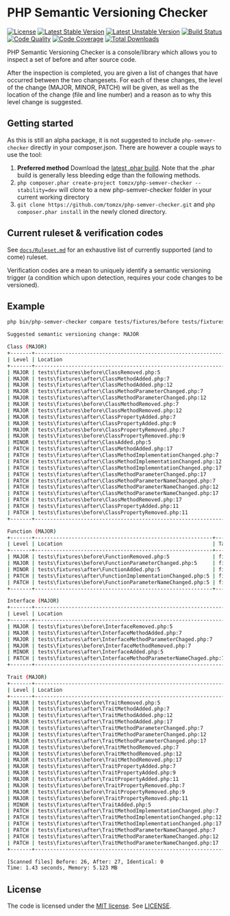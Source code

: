 # PHP Semantic Versioning Checker

[![License](https://poser.pugx.org/tomzx/php-semver-checker/license.svg)](https://packagist.org/packages/tomzx/php-semver-checker)
[![Latest Stable Version](https://poser.pugx.org/tomzx/php-semver-checker/v/stable.svg)](https://packagist.org/packages/tomzx/php-semver-checker)
[![Latest Unstable Version](https://poser.pugx.org/tomzx/php-semver-checker/v/unstable.svg)](https://packagist.org/packages/tomzx/php-semver-checker)
[![Build Status](https://img.shields.io/travis/tomzx/php-semver-checker.svg)](https://travis-ci.org/tomzx/php-semver-checker)
[![Code Quality](https://img.shields.io/scrutinizer/g/tomzx/php-semver-checker.svg)](https://scrutinizer-ci.com/g/tomzx/php-semver-checker/code-structure)
[![Code Coverage](https://img.shields.io/scrutinizer/coverage/g/tomzx/php-semver-checker.svg)](https://scrutinizer-ci.com/g/tomzx/php-semver-checker)
[![Total Downloads](https://img.shields.io/packagist/dt/tomzx/php-semver-checker.svg)](https://packagist.org/packages/tomzx/php-semver-checker)

PHP Semantic Versioning Checker is a console/library which allows you to inspect a set of before and after source code.

After the inspection is completed, you are given a list of changes that have occurred between the two changesets. For each of these changes, the level of the change (MAJOR, MINOR, PATCH) will be given, as well as the location of the change (file and line number) and a reason as to why this level change is suggested.

## Getting started

As this is still an alpha package, it is not suggested to include `php-semver-checker` directly in your composer.json. There are however a couple ways to use the tool:

1. **Preferred method** Download the [latest .phar build](http://psvc.coreteks.org/php-semver-checker.phar). Note that the .phar build is generally less bleeding edge than the following methods.
2. `php composer.phar create-project tomzx/php-semver-checker --stability=dev` will clone to a new php-semver-checker folder in your current working directory
3. `git clone https://github.com/tomzx/php-semver-checker.git` and `php composer.phar install` in the newly cloned directory.

## Current ruleset & verification codes

See [`docs/Ruleset.md`](docs/Ruleset.md) for an exhaustive list of currently supported (and to come) ruleset.

Verification codes are a mean to uniquely identify a semantic versioning trigger (a condition which upon detection, requires your code changes to be versioned).

## Example

```bash
php bin/php-semver-checker compare tests/fixtures/before tests/fixtures/after

Suggested semantic versioning change: MAJOR

Class (MAJOR)
+-------+--------------------------------------------------------------+------------------------------------------------------------+--------------------------------------------+------+
| Level | Location                                                     | Target                                                     | Reason                                     | Code |
+-------+--------------------------------------------------------------+------------------------------------------------------------+--------------------------------------------+------+
| MAJOR | tests\fixtures\before\ClassRemoved.php:5                     | fixtures\ClassRemoved                                      | Class was removed.                         | V005 |
| MAJOR | tests\fixtures\after\ClassMethodAdded.php:7                  | fixtures\ClassMethodAdded::publicMethod                    | [public] Method has been added.            | V015 |
| MAJOR | tests\fixtures\after\ClassMethodAdded.php:12                 | fixtures\ClassMethodAdded::protectedMethod                 | [protected] Method has been added.         | V016 |
| MAJOR | tests\fixtures\after\ClassMethodParameterChanged.php:7       | fixtures\ClassMethodParameterChanged::publicMethod         | [public] Method parameter changed.         | V010 |
| MAJOR | tests\fixtures\after\ClassMethodParameterChanged.php:12      | fixtures\ClassMethodParameterChanged::protectedMethod      | [protected] Method parameter changed.      | V011 |
| MAJOR | tests\fixtures\before\ClassMethodRemoved.php:7               | fixtures\ClassMethodRemoved::publicMethod                  | [public] Method has been removed.          | V006 |
| MAJOR | tests\fixtures\before\ClassMethodRemoved.php:12              | fixtures\ClassMethodRemoved::protectedMethod               | [protected] Method has been removed.       | V007 |
| MAJOR | tests\fixtures\after\ClassPropertyAdded.php:7                | fixtures\ClassPropertyAdded::$a                            | [public] Property has been added.          | V019 |
| MAJOR | tests\fixtures\after\ClassPropertyAdded.php:9                | fixtures\ClassPropertyAdded::$b                            | [protected] Property has been added.       | V020 |
| MAJOR | tests\fixtures\before\ClassPropertyRemoved.php:7             | fixtures\ClassPropertyRemoved::$a                          | [public] Property has been removed.        | V008 |
| MAJOR | tests\fixtures\before\ClassPropertyRemoved.php:9             | fixtures\ClassPropertyRemoved::$b                          | [protected] Property has been removed.     | V009 |
| MINOR | tests\fixtures\after\ClassAdded.php:5                        | fixtures\ClassAdded                                        | Class was added.                           | V014 |
| PATCH | tests\fixtures\after\ClassMethodAdded.php:17                 | fixtures\ClassMethodAdded::privateMethod                   | [private] Method has been added.           | V028 |
| PATCH | tests\fixtures\after\ClassMethodImplementationChanged.php:7  | fixtures\ClassMethodImplementationChanged::publicMethod    | [public] Method implementation changed.    | V023 |
| PATCH | tests\fixtures\after\ClassMethodImplementationChanged.php:12 | fixtures\ClassMethodImplementationChanged::protectedMethod | [protected] Method implementation changed. | V024 |
| PATCH | tests\fixtures\after\ClassMethodImplementationChanged.php:17 | fixtures\ClassMethodImplementationChanged::privateMethod   | [private] Method implementation changed.   | V025 |
| PATCH | tests\fixtures\after\ClassMethodParameterChanged.php:17      | fixtures\ClassMethodParameterChanged::privateMethod        | [private] Method parameter changed.        | V031 |
| PATCH | tests\fixtures\after\ClassMethodParameterNameChanged.php:7   | fixtures\ClassMethodParameterNameChanged::publicMethod     | [public] Method parameter name changed.    | V060 |
| PATCH | tests\fixtures\after\ClassMethodParameterNameChanged.php:12  | fixtures\ClassMethodParameterNameChanged::protectedMethod  | [protected] Method parameter name changed. | V061 |
| PATCH | tests\fixtures\after\ClassMethodParameterNameChanged.php:17  | fixtures\ClassMethodParameterNameChanged::privateMethod    | [private] Method parameter name changed.   | V062 |
| PATCH | tests\fixtures\before\ClassMethodRemoved.php:17              | fixtures\ClassMethodRemoved::privateMethod                 | [private] Method has been removed.         | V029 |
| PATCH | tests\fixtures\after\ClassPropertyAdded.php:11               | fixtures\ClassPropertyAdded::$c                            | [private] Property has been added.         | V026 |
| PATCH | tests\fixtures\before\ClassPropertyRemoved.php:11            | fixtures\ClassPropertyRemoved::$c                          | [private] Property has been removed.       | V027 |
+-------+--------------------------------------------------------------+------------------------------------------------------------+--------------------------------------------+------+

Function (MAJOR)
+-------+----------------------------------------------------------+-----------------------------------------------------------------------+----------------------------------+------+
| Level | Location                                                 | Target                                                                | Reason                           | Code |
+-------+----------------------------------------------------------+-----------------------------------------------------------------------+----------------------------------+------+
| MAJOR | tests\fixtures\before\FunctionRemoved.php:5              | fixtures\functionRemoved::functionRemoved                             | Function has been removed.       | V001 |
| MAJOR | tests\fixtures\before\FunctionParameterChanged.php:5     | fixtures\functionParameterChanged::functionParameterChanged           | Function parameter changed.      | V002 |
| MINOR | tests\fixtures\after\FunctionAdded.php:5                 | fixtures\functionAdded::functionAdded                                 | Function has been added.         | V003 |
| PATCH | tests\fixtures\after\FunctionImplementationChanged.php:5 | fixtures\functionImplementationChanged::functionImplementationChanged | Function implementation changed. | V004 |
| PATCH | tests\fixtures\before\FunctionParameterNameChanged.php:5 | fixtures\functionParameterNameChanged::functionParameterNameChanged   | Function parameter name changed. | V067 |
+-------+----------------------------------------------------------+-----------------------------------------------------------------------+----------------------------------+------+

Interface (MAJOR)
+-------+---------------------------------------------------------------+------------------------------------------------------------+-----------------------------------------+------+
| Level | Location                                                      | Target                                                     | Reason                                  | Code |
+-------+---------------------------------------------------------------+------------------------------------------------------------+-----------------------------------------+------+
| MAJOR | tests\fixtures\before\InterfaceRemoved.php:5                  | fixtures\InterfaceRemoved                                  | Interface was removed.                  | V033 |
| MAJOR | tests\fixtures\after\InterfaceMethodAdded.php:7               | fixtures\InterfaceMethodAdded::newMethod                   | [public] Method has been added.         | V034 |
| MAJOR | tests\fixtures\after\InterfaceMethodParameterChaged.php:7     | fixtures\InterfaceMethodParameterChanged::newMethod        | [public] Method parameter changed.      | V036 |
| MAJOR | tests\fixtures\before\InterfaceMethodRemoved.php:7            | fixtures\InterfaceMethodRemoved::newMethod                 | [public] Method has been removed.       | V035 |
| MINOR | tests\fixtures\after\InterfaceAdded.php:5                     | fixtures\InterfaceAdded                                    | Interface was added.                    | V032 |
| PATCH | tests\fixtures\after\InterfaceMethodParameterNameChaged.php:7 | fixtures\InterfaceMethodParameterNameChanged::publicMethod | [public] Method parameter name changed. | V063 |
+-------+---------------------------------------------------------------+------------------------------------------------------------+-----------------------------------------+------+

Trait (MAJOR)
+-------+--------------------------------------------------------------+------------------------------------------------------------+--------------------------------------------+------+
| Level | Location                                                     | Target                                                     | Reason                                     | Code |
+-------+--------------------------------------------------------------+------------------------------------------------------------+--------------------------------------------+------+
| MAJOR | tests\fixtures\before\TraitRemoved.php:5                     | fixtures\TraitRemoved                                      | Trait was removed.                         | V037 |
| MAJOR | tests\fixtures\after\TraitMethodAdded.php:7                  | fixtures\TraitMethodAdded::publicMethod                    | [public] Method has been added.            | V047 |
| MAJOR | tests\fixtures\after\TraitMethodAdded.php:12                 | fixtures\TraitMethodAdded::protectedMethod                 | [protected] Method has been added.         | V048 |
| MAJOR | tests\fixtures\after\TraitMethodAdded.php:17                 | fixtures\TraitMethodAdded::privateMethod                   | [private] Method has been added.           | V057 |
| MAJOR | tests\fixtures\after\TraitMethodParameterChanged.php:7       | fixtures\TraitMethodParameterChanged::publicMethod         | [public] Method parameter changed.         | V042 |
| MAJOR | tests\fixtures\after\TraitMethodParameterChanged.php:12      | fixtures\TraitMethodParameterChanged::protectedMethod      | [protected] Method parameter changed.      | V043 |
| MAJOR | tests\fixtures\after\TraitMethodParameterChanged.php:17      | fixtures\TraitMethodParameterChanged::privateMethod        | [private] Method parameter changed.        | V059 |
| MAJOR | tests\fixtures\before\TraitMethodRemoved.php:7               | fixtures\TraitMethodRemoved::publicMethod                  | [public] Method has been removed.          | V038 |
| MAJOR | tests\fixtures\before\TraitMethodRemoved.php:12              | fixtures\TraitMethodRemoved::protectedMethod               | [protected] Method has been removed.       | V039 |
| MAJOR | tests\fixtures\before\TraitMethodRemoved.php:17              | fixtures\TraitMethodRemoved::privateMethod                 | [private] Method has been removed.         | V058 |
| MAJOR | tests\fixtures\after\TraitPropertyAdded.php:7                | fixtures\TraitPropertyAdded::$a                            | [public] Property has been added.          | V049 |
| MAJOR | tests\fixtures\after\TraitPropertyAdded.php:9                | fixtures\TraitPropertyAdded::$b                            | [protected] Property has been added.       | V050 |
| MAJOR | tests\fixtures\after\TraitPropertyAdded.php:11               | fixtures\TraitPropertyAdded::$c                            | [private] Property has been added.         | V055 |
| MAJOR | tests\fixtures\before\TraitPropertyRemoved.php:7             | fixtures\TraitPropertyRemoved::$a                          | [public] Property has been removed.        | V040 |
| MAJOR | tests\fixtures\before\TraitPropertyRemoved.php:9             | fixtures\TraitPropertyRemoved::$b                          | [protected] Property has been removed.     | V041 |
| MAJOR | tests\fixtures\before\TraitPropertyRemoved.php:11            | fixtures\TraitPropertyRemoved::$c                          | [private] Property has been removed.       | V056 |
| MINOR | tests\fixtures\after\TraitAdded.php:5                        | fixtures\TraitAdded                                        | Trait was added.                           | V046 |
| PATCH | tests\fixtures\after\TraitMethodImplementationChanged.php:7  | fixtures\TraitMethodImplementationChanged::publicMethod    | [public] Method implementation changed.    | V052 |
| PATCH | tests\fixtures\after\TraitMethodImplementationChanged.php:12 | fixtures\TraitMethodImplementationChanged::protectedMethod | [protected] Method implementation changed. | V053 |
| PATCH | tests\fixtures\after\TraitMethodImplementationChanged.php:17 | fixtures\TraitMethodImplementationChanged::privateMethod   | [private] Method implementation changed.   | V054 |
| PATCH | tests\fixtures\after\TraitMethodParameterNameChanged.php:7   | fixtures\TraitMethodParameterNameChanged::publicMethod     | [public] Method parameter name changed.    | V064 |
| PATCH | tests\fixtures\after\TraitMethodParameterNameChanged.php:12  | fixtures\TraitMethodParameterNameChanged::protectedMethod  | [protected] Method parameter name changed. | V065 |
| PATCH | tests\fixtures\after\TraitMethodParameterNameChanged.php:17  | fixtures\TraitMethodParameterNameChanged::privateMethod    | [private] Method parameter name changed.   | V066 |
+-------+--------------------------------------------------------------+------------------------------------------------------------+--------------------------------------------+------+

[Scanned files] Before: 26, After: 27, Identical: 0
Time: 1.43 seconds, Memory: 5.123 MB
```
 
## License

The code is licensed under the [MIT license](http://choosealicense.com/licenses/mit/). See [LICENSE](LICENSE).
